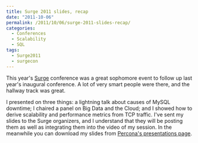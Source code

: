 ```yaml
---
title: Surge 2011 slides, recap
date: "2011-10-06"
permalink: /2011/10/06/surge-2011-slides-recap/
categories:
  - Conferences
  - Scalability
  - SQL
tags:
  - Surge2011
  - surgecon
---
```

This year's [Surge][1] conference was a great sophomore event to follow up last year's inaugural conference. A lot of very smart people were there, and the hallway track was great.

I presented on three things: a lightning talk about causes of MySQL downtime; I chaired a panel on Big Data and the Cloud; and I showed how to derive scalability and performance metrics from TCP traffic. I've sent my slides to the Surge organizers, and I understand that they will be posting them as well as integrating them into the video of my session. In the meanwhile you can download my slides from [Percona's presentations page][2].

 [1]: http://omniti.com/surge/2011/
 [2]: http://www.percona.com/about-us/presentations/
